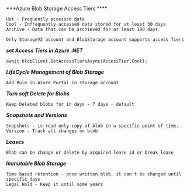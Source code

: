 ***Azure Blob Storage Access Tiers ****

```
Hot - Frequently accessed data
Cool - Infrequently accessed data stored for at least 30 days
Archive - Data that can be archieved for at least 180 days

Only StorageV2 account and BlobStorage account supports access Tiers
```

***set Access Tiers in Azure .NET***
```
await blobClient.SetAccessTiersAsync(AccessTier.Cool);
```

***LifeCycle Management of Blob Storage***
```
Add Rule in Azure Portal in storage account
```

***Turn soft Delete for Blobs***
```
Keep Deleted blobs for in days - 7 days - default
```

***Snapshots and Versions***
```
Snapshots - is read only copy of blob in a specific point of time. 
Version - Track all changes on blob
```

***Leases***
```
Blob can be change or delete by acquired lease id or break lease
```

***Immutable Blob Storage***
```
Time based retention - once written blob, it can't be changed until specific days 
Legal Hold - Keep it until some years
```

